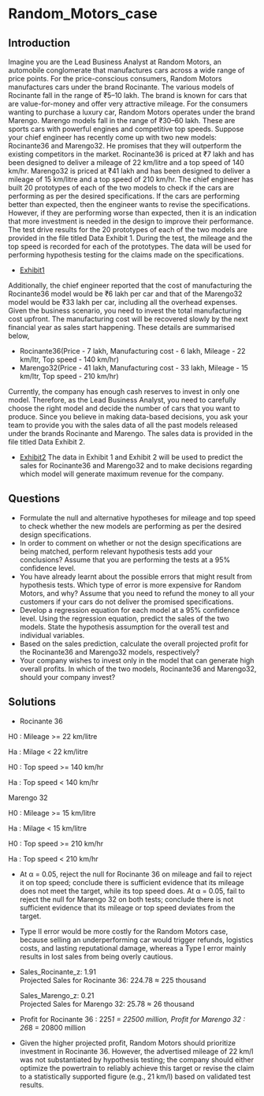 # Random_Motors_case
## Introduction
Imagine you are the Lead Business Analyst at Random Motors, an automobile conglomerate that manufactures cars across a wide range of price points. For the price-conscious consumers, Random Motors manufactures cars under the brand Rocinante. The various models of Rocinante fall in the range of ₹5–10 lakh. The brand is known for cars that are value-for-money and offer very attractive mileage. For the consumers wanting to purchase a luxury car, Random Motors operates under the brand Marengo. Marengo models fall in the range of ₹30–60 lakh. These are sports cars with powerful engines and competitive top speeds.
Suppose your chief engineer has recently come up with two new models: Rocinante36 and Marengo32. He promises that they will outperform the existing competitors in the market.
Rocinante36 is priced at ₹7 lakh and has been designed to deliver a mileage of 22 km/litre and a top speed of 140 km/hr.
Marengo32 is priced at ₹41 lakh and has been designed to deliver a mileage of 15 km/litre and a top speed of 210 km/hr.
The chief engineer has built 20 prototypes of each of the two models to check if the cars are performing as per the desired specifications. If the cars are performing better than expected, then the engineer wants to revise the specifications. However, if they are performing worse than expected, then it is an indication that more investment is needed in the design to improve their performance. The test drive results for the 20 prototypes of each of the two models are provided in the file titled Data Exhibit 1. During the test, the mileage and the top speed is recorded for each of the prototypes. The data will be used for performing hypothesis testing for the claims made on the specifications.
- <a href="https://github.com/kumarnnaveen408/Quantitative_Techniques-Random_Motors-/blob/main/Exhibit%2B1%20(1).xlsx">Exhibit1</a>

Additionally, the chief engineer reported that the cost of manufacturing the Rocinante36 model would be ₹6 lakh per car and that of the Marengo32 model would be ₹33 lakh per car, including all the overhead expenses. Given the business scenario, you need to invest the total manufacturing cost upfront. The manufacturing cost will be recovered slowly by the next financial year as sales start happening. These details are summarised below,
- Rocinante36(Price - 7 lakh, Manufacturing cost - 6 lakh, Mileage - 22 km/ltr, Top speed - 140 km/hr)
- Marengo32(Price - 41 lakh, Manufacturing cost - 33 lakh, Mileage - 15 km/ltr, Top speed - 210 km/hr)
  
Currently, the company has enough cash reserves to invest in only one model. Therefore, as the Lead Business Analyst, you need to carefully choose the right model and decide the number of cars that you want to produce. Since you believe in making data-based decisions, you ask your team to provide you with the sales data of all the past models released under the brands Rocinante and Marengo. The sales data is provided in the file titled Data Exhibit 2.

- <a href="https://github.com/kumarnnaveen408/Quantitative_Techniques-Random_Motors-/blob/main/Exhibit%2B2.xlsx">Exhibit2</a>
The data in Exhibit 1 and Exhibit 2 will be used to predict the sales for Rocinante36 and Marengo32 and to make decisions regarding which model will generate maximum revenue for the company.
## Questions
- Formulate the null and alternative hypotheses for mileage and top speed to check whether the new models are performing as per the desired design specifications.
- In order to comment on whether or not the design specifications are being matched, perform relevant hypothesis tests add your conclusions? Assume that you are performing the tests at a 95% confidence level.
- You have already learnt about the possible errors that might result from hypothesis tests. Which type of error is more expensive for Random Motors, and why? Assume that you need to refund the money to all your customers if your cars do not deliver the promised specifications.
- Develop a regression equation for each model at a 95% confidence level. Using the regression equation, predict the sales of the two models. State the hypothesis assumption for the overall test and individual variables.
- Based on the sales prediction, calculate the overall projected profit for the Rocinante36 and Marengo32 models, respectively?
- Your company wishes to invest only in the model that can generate high overall profits. In which of the two models, Rocinante36 and Marengo32, should your company invest?

## Solutions
- Rocinante 36	
														
H0 :	Mileage  >= 22 km/litre	

Ha  :	Milage < 22 km/litre

																						
H0  :	Top speed >= 140 km/hr	

Ha  :	Top speed < 140 km/hr

Marengo 32

H0 :	Mileage  >= 15 km/litre

Ha  :	Milage < 15 km/litre


H0  :	Top speed >= 210 km/hr	

Ha  :	Top speed < 210 km/hr
- At α = 0.05, reject the null for Rocinante 36 on mileage and fail to reject it on top speed; conclude there is sufficient evidence that its mileage does not meet the target, while its top speed does.​ 
At α = 0.05, fail to reject the null for Marengo 32 on both tests; conclude there is not sufficient evidence that its mileage or top speed deviates from the target.
- Type II error would be more costly for the Random Motors case, because selling an underperforming car would trigger refunds, logistics costs, and lasting reputational damage, whereas a Type I error mainly results in lost sales from being overly cautious.
- Sales_Rocinante_z:	1.91		
  Projected Sales for Rocinante 36:	224.78	≈  225 thousand
			
  Sales_Marengo_z:	0.21		
  Projected Sales for Marengo 32:	25.78	  ≈   26 thousand
- Profit for Rocinante 36 :			225*1 = 22500 million, 
  Profit for Marengo 32 :			  26*8 = 20800  million
- Given the higher projected profit, Random Motors should prioritize investment in Rocinante 36. However, the advertised mileage of 22 km/l was not substantiated by hypothesis testing; the company should either optimize the powertrain to reliably achieve this target or revise the claim to a statistically supported figure (e.g., 21 km/l) based on validated test results.



